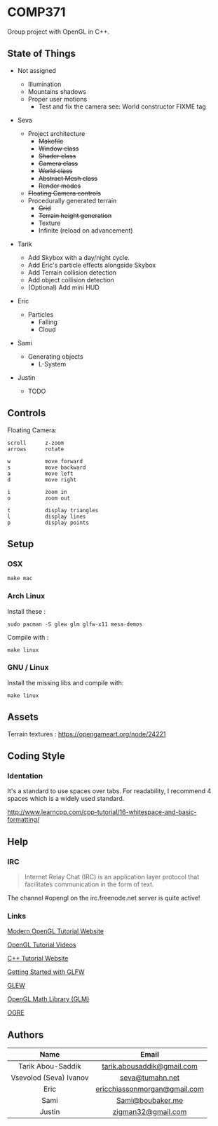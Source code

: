 # COMP371

Group project with OpenGL in C++.

## State of Things

- Not assigned
    - Illumination
    - Mountains shadows
    - Proper user motions
        - Test and fix the camera see: World constructor FIXME tag

- Seva
    - Project architecture
        - ~~Makefile~~
        - ~~Window class~~
        - ~~Shader class~~
        - ~~Camera class~~
        - ~~World class~~
        - ~~Abstract Mesh class~~
        - ~~Render modes~~
    - ~~Floating Camera controls~~
    - Procedurally generated terrain
        - ~~Grid~~
        - ~~Terrain height generation~~
        - Texture
        - Infinite (reload on advancement)
    
- Tarik
    - Add Skybox with a day/night cycle.
    - Add Eric's particle effects alongside Skybox
    - Add Terrain collision detection
    - Add object collision detection
    - (Optional) Add mini HUD

- Eric
    - Particles
        - Falling
        - Cloud

- Sami
    - Generating objects
        - L-System

- Justin
    - TODO


## Controls

Floating Camera:

    scroll      z-zoom
    arrows      rotate
    
    w           move forward
    s           move backward
    a           move left
    d           move right
    
    i           zoom in
    o           zoom out
    
    t           display triangles
    l           display lines
    p           display points

## Setup

### OSX

    make mac

### Arch Linux

Install these :

    sudo pacman -S glew glm glfw-x11 mesa-demos

Compile with :

    make linux

### GNU / Linux

Install the missing libs and compile with:

    make linux

## Assets

Terrain textures : https://opengameart.org/node/24221

## Coding Style

### Identation

It's a standard to use spaces over tabs. For readability, I recommend 4 spaces which is a widely used standard.

http://www.learncpp.com/cpp-tutorial/16-whitespace-and-basic-formatting/

## Help

### IRC

> Internet Relay Chat (IRC) is an application layer protocol that facilitates communication in the form of text.

The channel #opengl on the irc.freenode.net server is quite active!

### Links

[Modern OpenGL Tutorial Website](https://learnopengl.com)

[OpenGL Tutorial Videos](https://www.youtube.com/watch?v=6c1QYZAEP2M&list=PLRwVmtr-pp06qT6ckboaOhnm9FxmzHpbY)

[C++ Tutorial Website](http://www.learncpp.com)

[Getting Started with GLFW](http://www.glfw.org/docs/latest/quick.html)

[GLEW](http://glew.sourceforge.net)

[OpenGL Math Library (GLM)](http://glm.g-truc.net/0.9.8/index.html)

[OGRE](http://www.ogre3d.org)

## Authors

| Name                   |  Email                       |
|:----------------------:|:----------------------------:|
| Tarik Abou-Saddik      | tarik.abousaddik@gmail.com   |
| Vsevolod (Seva) Ivanov | seva@tumahn.net              |
| Eric                   | ericchiassonmorgan@gmail.com |
| Sami					 | Sami@boubaker.me			    |
| Justin                 | zigman32@gmail.com           |
